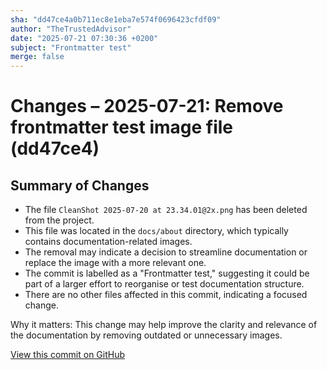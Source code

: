```yaml
---
sha: "dd47ce4a0b711ec8e1eba7e574f0696423cfdf09"
author: "TheTrustedAdvisor"
date: "2025-07-21 07:30:36 +0200"
subject: "Frontmatter test"
merge: false
---
```


# Changes – 2025-07-21: Remove frontmatter test image file (dd47ce4)

## Summary of Changes

- The file `CleanShot 2025-07-20 at 23.34.01@2x.png` has been deleted from the project.
- This file was located in the `docs/about` directory, which typically contains documentation-related images.
- The removal may indicate a decision to streamline documentation or replace the image with a more relevant one.
- The commit is labelled as a "Frontmatter test," suggesting it could be part of a larger effort to reorganise or test documentation structure.
- There are no other files affected in this commit, indicating a focused change.

Why it matters: This change may help improve the clarity and relevance of the documentation by removing outdated or unnecessary images.

[View this commit on GitHub](https://github.com/TheTrustedAdvisor/FabricAdoptionFramework/commit/dd47ce4a0b711ec8e1eba7e574f0696423cfdf09)

